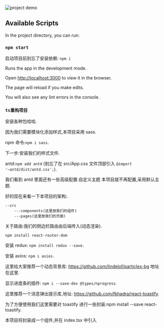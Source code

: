 ![project demo](http://bytes.isekko.cn/FluQihAicVJYPMMNwQEYtPuVKIff)

## Available Scripts

In the project directory, you can run:

### `npm start`

启动项目前别忘了安装依赖: `npm i`

Runs the app in the development mode.

Open [http://localhost:3000](http://localhost:3000) to view it in the browser.

The page will reload if you make edits.

You will also see any lint errors in the console.

### `ts重构项目`

安装各种包哈哈.

因为我们需要模块化添加样式,本项目采用 sass.

npm 命令:`npm i sass`.

下一步:安装我们的样式文件.

antd:`npm add antd` (别忘了在 src/App.css 文件顶部引入 `@import '~antd/dist/antd.css';`).

我们看到 antd 里面还有一些高级配置:自定义主题 本项目就不再配置,采用默认主题.

好的现在来看一下本项目的架构:.
```
--src
    ---components(这里放我们的组件)
    ---pages(这里放我们的页面)
```

关于路由:我们的侧边栏路由由后端传入(动态渲染).

```
npm install react-router-dom
```

安装 redux: `npm install redux --save.`

安装 axios: `npm i axios.`

这里给大家推荐一个动态背景库: https://github.com/lindelof/particles-bg 地址在这里.

显示进度条的插件: `npm i --save-dev @types/nprogress`.

这里推荐一个消息弹出提示库,地址: https://github.com/fkhadra/react-toastify.

为了方便使用我们这里需要对 toastify 进行一些封装:npm install --save react-toastify.

本项目将封装成一个组件,并在 index.tsx 中引入
